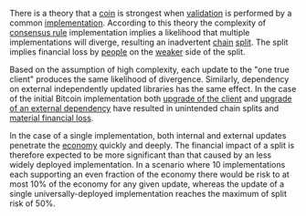 There is a theory that a [coin](Glossary#coin) is strongest when [validation](Glossary#validation) is performed by a common [implementation](Glossary#implementation). According to this theory the complexity of [consensus rule](Glossary#consensus-rules) implementation implies a likelihood that multiple implementations will diverge, resulting an inadvertent [chain](Glossary#chain) [split](Glossary#split). The split implies financial loss by [people](Glossary#person) on the [weaker](Glossary#strong) side of the split.

Based on the assumption of high complexity, each update to the "one true client" produces the same likelihood of divergence. Similarly, dependency on external independently updated libraries has the same effect. In the case of the initial Bitcoin implementation both [upgrade of the client](https://github.com/bitcoin/bips/blob/master/bip-0050.mediawiki) and [upgrade of an external dependency](https://github.com/bitcoin/bips/blob/master/bip-0066.mediawiki#motivation) have resulted in unintended chain splits and [material financial loss](https://cointelegraph.com/news/miners-lost-over-50000-from-the-bitcoin-hardfork-last-weekend).

In the case of a single implementation, both internal and external updates penetrate the [economy](Glossary#economy) quickly and deeply. The financial impact of a split is therefore expected to be more significant than that caused by an less widely deployed implementation. In a scenario where 10 implementations each supporting an even fraction of the economy there would be risk to at most 10% of the economy for any given update, whereas the update of a single universally-deployed implementation reaches the maximum of split risk of 50%.